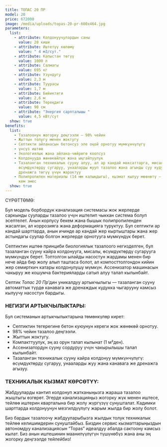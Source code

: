 ```yaml
---
title: ТОПАС 20 ПР
model: 20
price: 672000
image: /media/uploads/topas-20-pr-600x464.jpg
parameters:
  list:
    - attribute: Колдонуучулардын саны
      value: 20 киши
    - attribute: Иштетүү көлөмү
      value: " 4 м3/сут."
    - attribute: Капыстан төгүү
      value: 1000 л
    - attribute: Салмагы
      value: 695 кг
    - attribute: Узундугу
      value: 2,3 м
    - attribute: Туурасы
      value: 1,7 м
    - attribute: Бийиктиги
      value: 2,6 м
    - attribute: Тереңдиги
      value: 90 см
    - attribute: "Энергия сарпталышы "
      value: 4,5 кВт/сут
  show: true
benefits:
  list:
    - Тазалоонун жогорку деңгээли – 98% чейин
    - Жыттын толугу менен жоктугу
    - Септикти айланасын бетонсуз эле оңой орнотуу мүмкүнчүлүгү
    - үнсүз иштөө
    - Экологиялык жана айлана-чөйрөгө коопсуз
    - Колдонууда жөнөкөйлүк жана ыңгайлуулук
    - Тазаланган техникалык сууну алуу, ал ар кандай максаттарга, мисалы,
      өсүмдүктөрдү сугаруу, унааларды жууп тазалоо жана агынды суу кудугуна же
      дренажга төгүү үчүн жарактуу
    - Полипропилен материалы (14 мм калыңдыгы), кызмат кылуу мөөнөтү – 50 жылдан
      кем эмес
  show: true
---
```

СҮРӨТТӨМӨ:


Бул модель борбордук канализация системасы жок жерлерде саркынды сууларды тазалоо үчүн иштелип чыккан система болуп эсептелет. Анын корпусу бекем жана бышык полипропиленден жасалган, ал коррозияга жана деформацияга туруктуу. Бул септикти ар кандай шарттарда, анын ичинде ар кандай жер кыртыштары жана жер астындагы суулар болгон жерлерде орнотууга мүмкүндүк берет.

Септиктин иштөө принциби биологиялык тазалоого негизделген, бул тазаланган сууну кайра колдонууга, мисалы, өсүмдүктөрдү сугарууга мүмкүндүк берет. Топтолгон ылайды насостун жардамы менен бир нече айда бир жолу алып таштаса болот, ал компосттолгондон кийин жер семирткич катары колдонулушу мүмкүн. Ассенизатор машинасын чакыруу же кошумча бактерияларды сатып алуу талап кылынбайт.

Септик *Топас 20 Пр*’дин уникалдуу артыкчылыгы — тазаланган сууну автоматтык түрдө канавага же дренаждык кудукка чыгарууну камсыз кылуучу насостун бардыгы.

### **НЕГИЗГИ АРТЫКЧЫЛЫКТАРЫ:**

Бул системанын артыкчылыктарына төмөнкүлөр кирет:

* Септиктин тегерегине бетон куюунун кереги жок жөнөкөй орнотуу.
* 98% чейин тазалоо деңгээли.
* Жыттын жоктугу.
* Компакттуулук, эң аз орун талап кылынат (1 м²ден).
* Ассенизатордун сууну сордуруу үчүн чакырылышы талап кылынбайт.
* Тазаланган техникалык сууну кайра колдонуу мүмкүнчүлүгү: өсүмдүктөрдү сугаруу, унааларды жуу жана канавага же дренажга агызуу.

### **ТЕХНИКАЛЫК КЫЗМАТ КӨРСӨТҮҮ:**

Жабдууларды кантип колдонуп жатканыңызга жараша тазалоо жыштыгы өзгөрөт. Эгерде канализацияңыз жогорку жүк менен иштесе, тейлөө иштерин кварталына бир жолу жүргүзүү сунушталат. Кадимки шарттарда колдонуунун мезгилдүүлүгү жарым жылда бир жолу болот.

Биз бардык тазалоочу жабдууларыбызга жылдык толук техникалык тейлөө келишимдерин сунуштайбыз. Биздин сервис кызматтарыңыздын автономдуу канализациясын “Topas” идеалдуу абалда сактоону камсыз кылат. Биз анын иштешинин маанилүүлүгүн түшүнөбүз жана аны эң жогорку деңгээлде тейлейбиз!
